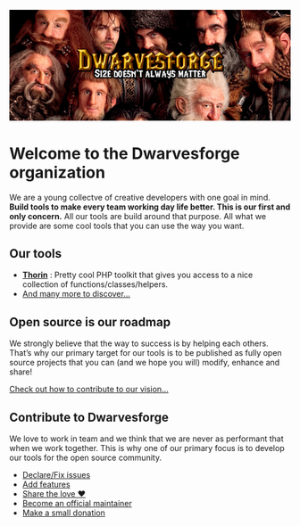 
![Welcome to Dwarvesforge](.resources/header.jpg)

# Welcome to the Dwarvesforge organization

We are a young collectve of creative developers with one goal in mind. **Build tools to make every team working day life better. This is our first and only concern.** All our tools are build around that purpose.
All what we provide are some cool tools that you can use the way you want.

## Our tools

- **[Thorin](https://github.com/Dwarvesforge/thorin)** : Pretty cool PHP toolkit that gives you access to a nice collection of functions/classes/helpers.
- [And many more to discover...](https://github.com/Dwarvesforge)

## Open source is our roadmap

We strongly believe that the way to success is by helping each others. That’s why our primary target for our tools is to be published as fully open source projects that you can (and we hope you will) modify, enhance and share!

[Check out how to contribute to our vision...](https://github.com/Dwarvesforge/dwarvesforge/blob/master/contribute.md)

## Contribute to Dwarvesforge

We love to work in team and we think that we are never as performant that when we work together. This is why one of our primary focus is to develop our tools for the open source community.

- [Declare/Fix issues](https://github.com/Dwarvesforge/dwarvesforge/blob/master/contribute.md#declare-issues)
- [Add features](https://github.com/Dwarvesforge/dwarvesforge/blob/master/contribute.md#add-some-features)
- [Share the love ❤️](https://github.com/Dwarvesforge/dwarvesforge/blob/master/contribute.md#share-the-love-️)
- [Become an official maintainer](https://github.com/Dwarvesforge/dwarvesforge/blob/master/contribute.md#contribute-become-maintainer)
- [Make a small donation](https://github.com/Dwarvesforge/dwarvesforge/blob/master/contribute.md#contribute-donation)
